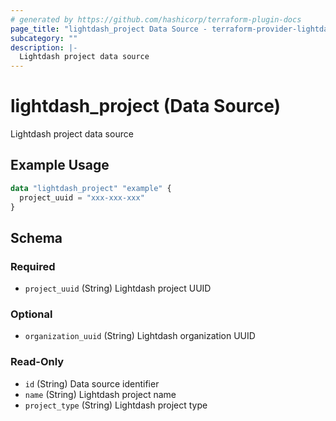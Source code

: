 ```yaml
---
# generated by https://github.com/hashicorp/terraform-plugin-docs
page_title: "lightdash_project Data Source - terraform-provider-lightdash"
subcategory: ""
description: |-
  Lightdash project data source
---
```


# lightdash_project (Data Source)

Lightdash project data source

## Example Usage

```terraform
data "lightdash_project" "example" {
  project_uuid = "xxx-xxx-xxx"
}
```

<!-- schema generated by tfplugindocs -->
## Schema

### Required

- `project_uuid` (String) Lightdash project UUID

### Optional

- `organization_uuid` (String) Lightdash organization UUID

### Read-Only

- `id` (String) Data source identifier
- `name` (String) Lightdash project name
- `project_type` (String) Lightdash project type
